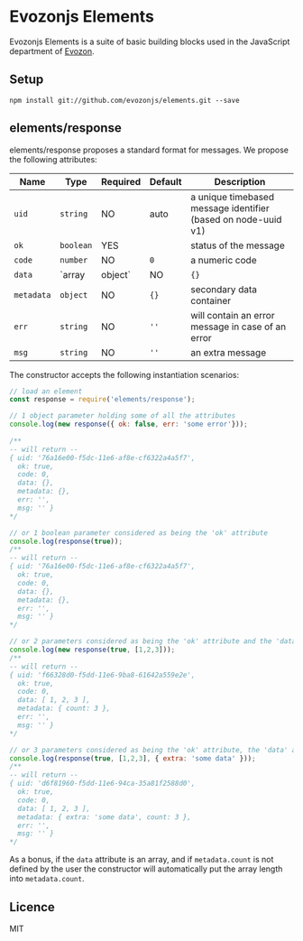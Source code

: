 # Evozonjs Elements
Evozonjs Elements is a suite of basic building blocks used in the JavaScript department of [Evozon](https://evozon.com).

## Setup
```
npm install git://github.com/evozonjs/elements.git --save
```

## elements/response

elements/response proposes a standard format for messages. We propose the following attributes:

Name       | Type         | Required | Default | Description
---------- | ------       | -------- | ------- | -------
`uid`      |`string`      | NO       | auto    | a unique timebased message identifier (based on node-uuid v1)
`ok`       |`boolean`     | YES      |         | status of the message
`code`     |`number`      | NO       | `0`     | a numeric code
`data`     |`array|object`| NO       | `{}`    | main data container
`metadata` |`object`      | NO       | `{}`    | secondary data container
`err`      |`string`      | NO       | `''`    | will contain an error message in case of an error
`msg`      |`string`      | NO       | `''`    | an extra message

The constructor accepts the following instantiation scenarios:

```javascript
// load an element
const response = require('elements/response');

// 1 object parameter holding some of all the attributes
console.log(new response({ ok: false, err: 'some error'}));
 
/**
-- will return --
{ uid: '76a16e00-f5dc-11e6-af8e-cf6322a4a5f7',
  ok: true,
  code: 0,
  data: {},
  metadata: {},
  err: '',
  msg: '' }
*/

// or 1 boolean parameter considered as being the 'ok' attribute 
console.log(response(true));
/** 
-- will return --
{ uid: '76a16e00-f5dc-11e6-af8e-cf6322a4a5f7',
  ok: true,
  code: 0,
  data: {},
  metadata: {},
  err: '',
  msg: '' }
*/

// or 2 parameters considered as being the 'ok' attribute and the 'data' attribute
console.log(new response(true, [1,2,3]));
/** 
-- will return --
{ uid: 'f66328d0-f5dd-11e6-9ba8-61642a559e2e',
  ok: true,
  code: 0,
  data: [ 1, 2, 3 ],
  metadata: { count: 3 },
  err: '',
  msg: '' }
*/

// or 3 parameters considered as being the 'ok' attribute, the 'data' attribute, and the 'metadata' attribute
console.log(response(true, [1,2,3], { extra: 'some data' }));
/**
-- will return --
{ uid: 'd6f81960-f5dd-11e6-94ca-35a81f2588d0',
  ok: true,
  code: 0,
  data: [ 1, 2, 3 ],
  metadata: { extra: 'some data', count: 3 },
  err: '',
  msg: '' }
*/

```

As a bonus, if the `data` attribute is an array, and if `metadata.count` is not defined by the user the constructor will
automatically put the array length into `metadata.count`.

## Licence
MIT

